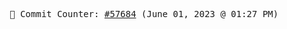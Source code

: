 <p align="center">
    <samp>
        📮 Commit Counter: <a href="https://github.com/Javascript-void0/Javascript-void0/commits/main">#57684</a> (June 01, 2023 @ 01:27 PM)
    </samp>
</p>